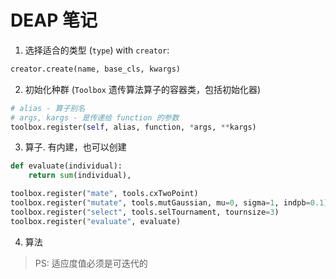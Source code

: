 # DEAP 笔记

1. 选择适合的类型 (`type`) with `creator`:

```python
creator.create(name, base_cls, kwargs)
```

2. 初始化种群 (`Toolbox` 遗传算法算子的容器类，包括初始化器)

```python
# alias - 算子别名
# args, kargs - 是传递给 function 的参数
toolbox.register(self, alias, function, *args, **kargs)
```

3. 算子. 有内建，也可以创建


```python
def evaluate(individual):
    return sum(individual),

toolbox.register("mate", tools.cxTwoPoint)
toolbox.register("mutate", tools.mutGaussian, mu=0, sigma=1, indpb=0.1)
toolbox.register("select", tools.selTournament, tournsize=3)
toolbox.register("evaluate", evaluate)
```

4. 算法

> PS: 适应度值必须是可迭代的
